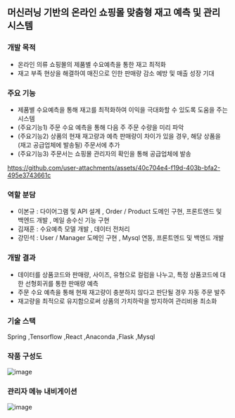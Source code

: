 ## 머신러닝 기반의 온라인 쇼핑몰 맞춤형 재고 예측 및 관리 시스템

### 개발 목적
- 온라인 의류 쇼핑몰의 제품별 수요예측을 통한 재고 최적화
- 재고 부족 현상을 해결하여 매진으로 인한 판매량 감소 예방 및 매출 성장 기대
  
### 주요 기능
- 제품별 수요예측을 통해 재고를 최적화하여 이익을 극대화할 수 있도록 도움을 주는 시스템
- (주요기능1) 주문 수요 예측을 통해 다음 주 주문 수량을 미리 파악
- (주요기능2) 상품의 현재 재고량과 예측 판매량이 차이가 있을 경우, 해당 상품을 (재고 공급업체에 발송될) 주문서에 추가 
- (주요기능3) 주문서는 쇼핑몰 관리자의 확인을 통해 공급업체에 발송

https://github.com/user-attachments/assets/40c704e4-f19d-403b-bfa2-495e3743661c

### 역할 분담
- 이본규 : 다이어그램 및  API 설계 , Order / Product 도메인 구현, 프론트엔드 및 백엔드 개발 , 메일 송수신 기능 구현
- 김재훈 : 수요예측 모델 개발 , 데이터 전처리
- 강민석 : User / Manager 도메인 구현 , Mysql 연동, 프론트엔드 및 백엔드 개발
  
### 개발 결과
- 데이터를 상품코드와 판매량, 사이즈, 유형으로 컬럼을 나누고, 특정 상품코드에 대한 선형회귀를 통한 판매량 예측
- 주문 수요 예측을 통해 현재 재고량이 충분하지 않다고 판단될 경우 자동 주문 발주
- 재고량을 최적으로 유지함으로써 상품의 가치하락을 방지하여 관리비용 최소화 

### 기술 스택
Spring ,Tensorflow ,React ,Anaconda ,Flask ,Mysql 

### 작품 구성도
![image](https://github.com/user-attachments/assets/05c0cdae-c1cf-40b1-9192-ea12eba59459)

### 관리자 메뉴 내비게이션 
![image](https://github.com/user-attachments/assets/2fa21f0c-651e-4a04-984b-8ed386f5794d)


